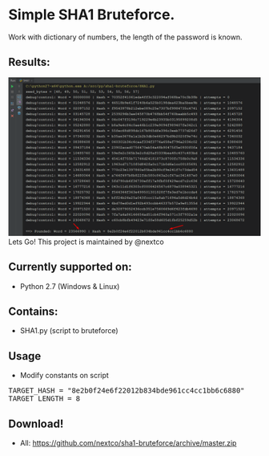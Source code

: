 # Simple SHA1 Bruteforce.

Work with dictionary of numbers, the length of the password is known.

## Results:
![](img/result.png)
Lets Go! This project is maintained by @nextco

## Currently supported on:
- Python 2.7 (Windows & Linux)

## Contains:
- SHA1.py (script to bruteforce)

## Usage
- Modify constants on script
<pre>
TARGET_HASH = "8e2b0f24e6f22012b834bde961cc4cc1bb6c6880"                # SHA1 to broke
TARGET_LENGTH = 8                                                       # Password length
</pre>

## Download!
- All: https://github.com/nextco/sha1-bruteforce/archive/master.zip
